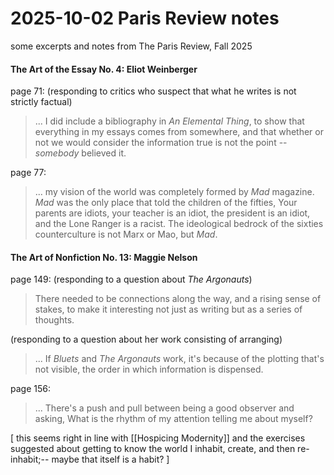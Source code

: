 # 2025-10-02 Paris Review notes

some excerpts and notes from The Paris Review, Fall 2025

#### The Art of the Essay No. 4: Eliot Weinberger
page 71: (responding to critics who suspect that what he writes is not strictly factual)  
> ... I did include a bibliography in _An Elemental Thing_, to show that everything in my essays comes from somewhere, and that whether or not we would consider the information true is not the point -- _somebody_ believed it.  

page 77:  
> ... my vision of the world was completely formed by _Mad_ magazine. _Mad_ was the only place that told the children of the fifties, Your parents are idiots, your teacher is an idiot, the president is an idiot, and the Lone Ranger is a racist. The ideological bedrock of the sixties counterculture is not Marx or Mao, but _Mad_.

#### The Art of Nonfiction No. 13: Maggie Nelson
page 149: (responding to a question about _The Argonauts_)  
> There needed to be connections along the way, and a rising sense of stakes, to make it interesting not just as writing but as a series of thoughts.  

(responding to a question about her work consisting of arranging)  
> ... If _Bluets_ and _The Argonauts_ work, it's because of the plotting that's not visible, the order in which information is dispensed.

page 156:  
> ... There's a push and pull between being a good observer and asking, What is the rhythm of my attention telling me about myself?

\[ this seems right in line with [[Hospicing Modernity]] and the exercises suggested about getting to know the world I inhabit, create, and then re-inhabit;-- maybe that itself is a habit? \]


